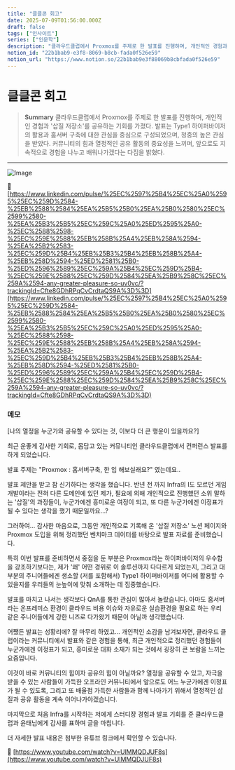 ```yaml
---
title: "클클콘 회고"
date: 2025-07-09T01:56:00.000Z
draft: false
tags: ["인사이트"]
series: ["인문학"]
description: "클라우드클럽에서 Proxmox를 주제로 한 발표를 진행하며, 개인적인 경험과 '삽질 저장소'를 공유하는 기회를 가졌다. 발표는 Type1 하이퍼바이저의 활용과 홈서버 구축에 대한 관심을 중심으로 구성되었으며, 청중의 높은 관심을 받았다. 커뮤니티의 힘과 열정적인 공유 활동의 중요성을 느끼며, 앞으로도 지속적으로 경험을 나누고 배워나가겠다는 다짐을 밝혔다."
notion_id: "22b1bab9-e3f8-8069-b8cb-fada0f526e59"
notion_url: "https://www.notion.so/22b1bab9e3f88069b8cbfada0f526e59"
---
```


# 클클콘 회고

> **Summary**
> 클라우드클럽에서 Proxmox를 주제로 한 발표를 진행하며, 개인적인 경험과 '삽질 저장소'를 공유하는 기회를 가졌다. 발표는 Type1 하이퍼바이저의 활용과 홈서버 구축에 대한 관심을 중심으로 구성되었으며, 청중의 높은 관심을 받았다. 커뮤니티의 힘과 열정적인 공유 활동의 중요성을 느끼며, 앞으로도 지속적으로 경험을 나누고 배워나가겠다는 다짐을 밝혔다.

---

![Image](https://prod-files-secure.s3.us-west-2.amazonaws.com/09ccd4d5-876c-4bba-bbdf-cc77a0a11257/c7e06a86-2cb1-4d47-a0ea-2a22bc742011/image.png?X-Amz-Algorithm=AWS4-HMAC-SHA256&X-Amz-Content-Sha256=UNSIGNED-PAYLOAD&X-Amz-Credential=ASIAZI2LB466VF2ZAQ7A%2F20250724%2Fus-west-2%2Fs3%2Faws4_request&X-Amz-Date=20250724T115213Z&X-Amz-Expires=3600&X-Amz-Security-Token=IQoJb3JpZ2luX2VjEAMaCXVzLXdlc3QtMiJGMEQCIBowbiNv07Rz%2FcSmzhjiFkDup%2FKAO4B8FEHsEAC%2B6GpqAiAaFRUt1bK90aR%2BB0cC22QKlCPMfUw97jvtLWJjE04XtSr%2FAwgsEAAaDDYzNzQyMzE4MzgwNSIMG4up9hobTqmyklQ7KtwDPRVFVAgN7cddEzG2%2BVEminmFGWs8Wz4ZbiH%2F33VzvKAT6VP8meWrtyoh6xnWscN6Y6icHUwzXZmuv0RINSY9b63Uck7r4XIVnsTtZDqcyEWbqRpfX%2Bwi2IfkU%2FSfjjXygqSk%2FY2iFypAKxwU9IuG8qtSDbWjeav13EMz0F4RrDxkQowcV0GnDrdEdhQAUjaTXDhOSRYjIXZFbwSqp0O9sstZ5EYQif9vpU3cQ7sXjIkIEETnDwnfbbtrO42%2FEN4HPiwRx2ns8nnjlEU0RELJrBxVAsKxPVso4mdVtFqSwbG3i2yl9JDgaTUrLbBKe8nJBPvvQV5%2F1ZFRf6Hv0NkxMNieAEJ%2B8HoExCV%2Bz0vXDLaXjwb3g6K8gIDRNY17n76DXAUlWK51c6fLlqbYG1EUaRSa3KVzcaPIN%2FSemk4dSULhjOt6jjzIsrPk6uQWJOq1LiQ94KnbhTInzPpMTbzRbQjlLINWErBketeHXTTu6L8J9GBXniurgm%2BsnVlUc9ok424chqwmtUG9SyHSNnOIZc%2F%2BqgZw9nnDT8u%2FdVBjahyuGcA5%2BLrVLSVzcLGGCvU6NhPx6kH21UULe7QDj7hdT18t5Ak%2Fv1CLTpCpSE6NKdCKHpPIWWZkE52EYI0wt5uIxAY6pgHOOk4li1ZjLoRW4LBaXRvL2kUh3l4rSA0RAkZsYEq%2FYAHyUwNGBzTwDKnGmkMI2hyg1C5O9g692OOo%2FEUG3j419q%2FRuJzeyYWMoWvyYvYyErgPSuMGE3D4Yu5b7%2F%2F%2B%2FGaLmvCpKuM6pvZpK%2FPqj%2FQKox2m00OT2f5K1TK3gjVF7hoUOeVfDFZLwyGvqTgwutzB7jDykHQKhV67uW%2BaCJ3nGzOwPZKV&X-Amz-Signature=3442e81a365cdb2f18fc5681333acd62fc7bb9868c6488f5cf031369fba8eb7f&X-Amz-SignedHeaders=host&x-amz-checksum-mode=ENABLED&x-id=GetObject)

🔗 [https://www.linkedin.com/pulse/%25EC%2597%25B4%25EC%25A0%2595%25EC%259D%2584-%25EB%2588%2584%25EA%25B5%25B0%25EA%25B0%2580%25EC%2599%2580-%25EA%25B3%25B5%25EC%259C%25A0%25ED%2595%25A0-%25EC%2588%2598-%25EC%259E%2588%25EB%258B%25A4%25EB%258A%2594-%25EA%25B2%2583-%25EC%259D%25B4%25EB%25B3%25B4%25EB%258B%25A4-%25EB%258D%2594-%25ED%2581%25B0-%25ED%2596%2589%25EC%259A%25B4%25EC%259D%25B4-%25EC%259E%2588%25EC%259D%2584%25EA%25B9%258C%25EC%259A%2594-any-greater-pleasure-so-uv0vc/?trackingId=Cfte8GDhRPqCvCrdtaQS9A%3D%3D](https://www.linkedin.com/pulse/%25EC%2597%25B4%25EC%25A0%2595%25EC%259D%2584-%25EB%2588%2584%25EA%25B5%25B0%25EA%25B0%2580%25EC%2599%2580-%25EA%25B3%25B5%25EC%259C%25A0%25ED%2595%25A0-%25EC%2588%2598-%25EC%259E%2588%25EB%258B%25A4%25EB%258A%2594-%25EA%25B2%2583-%25EC%259D%25B4%25EB%25B3%25B4%25EB%258B%25A4-%25EB%258D%2594-%25ED%2581%25B0-%25ED%2596%2589%25EC%259A%25B4%25EC%259D%25B4-%25EC%259E%2588%25EC%259D%2584%25EA%25B9%258C%25EC%259A%2594-any-greater-pleasure-so-uv0vc/?trackingId=Cfte8GDhRPqCvCrdtaQS9A%3D%3D)

### 메모

[나의 열정을 누군가와 공유할 수 있다는 것, 이보다 더 큰 행운이 있을까요?]

최근 운좋게 감사한 기회로, 몸담고 있는 커뮤니티인 클라우드클럽에서 컨퍼런스 발표를 하게 되었습니다. 

발표 주제는 "Proxmox : 홈서버구축, 한 입 해보실래요?" 였는데요..

발표 제안을 받고 참 신기하다는 생각을 했습니다. 반년 전 까지 Infra의 I도 모르던 게임개발이라는 전혀 다른 도메인에 있던 제가, 필요에 의해 개인적으로 진행했던 소위 말하는 '삽질'의 과정들이, 누군가에겐 흥미로운 여정이 되고, 또 다른 누군가에겐 이정표가 될 수 있다는 생각을 했기 때문일까요...?

그러하여… 감사한 마음으로, 그동안 개인적으로 기록해 온 '삽질 저장소' 노션 페이지와 Proxmox 도입을 위해 정리했던 벤치마크 데이터를 바탕으로 발표 자료를 준비했습니다.

특히 이번 발표를 준비하면서 중점을 둔 부분은 Proxmox라는 하이퍼바이저의 우수함을 강조하기보다는, 제가 '왜' 어떤 경위로 이 솔루션까지 다다르게 되었는지, 그리고 대부분의 주니어들에겐 생소할 (저를 포함해서) Type1 하이퍼바이저를 어디에 활용할 수 있을지를 우리들의 눈높이에 맞춰 소개하는 데 집중했습니다.

발표를 마치고 나서는 생각보다 QnA를 통한 관심이 많아서 놀랐습니다. 아마도 홈서버라는 온프레미스 환경이 클라우드 비용 이슈와 자유로운 실습환경을 필요로 하는 우리 같은 주니어들에게 강한 니즈로 다가왔기 때문이 아닐까 생각했습니다.

어쨌든 발표는 성황리에? 잘 마무리 하였고… 개인적인 소감을 남겨보자면, 클라우드 클럽이라는 커뮤니티에서 발표와 같은 경험을 통해, 최근 개인적으로 정리했던 경험들이 누군가에겐  이정표가 되고, 흥미로운 대화 소재가 되는 것에서 굉장히 큰 보람을 느끼는 요즘입니다.

이것이 바로 커뮤니티의 힘이자 공유의 힘이 아닐까요? 열정을 공유할 수 있고, 자극을 받을 수 있는 사람들이 가득한 오프라인 커뮤니티에서 앞으로도 어느 누군가에겐 이정표가 될 수 있도록, 그리고 또 배울점 가득한 사람들과 함께 나아가기 위해서 열정적인 삽질과 공유 활동을 계속 이어나가야겠습니다.

마지막으로 처음 Infra를 시작하는 저에게 스터디장 경험과 발표 기회를 준 클라우드클럽과 윤태님에게 감사를 표하며 글을 마칩니다.

더 자세한 발표 내용은 첨부한 유튜브 링크에서 확인할 수 있습니다.

🔗 [https://www.youtube.com/watch?v=UlMMQDJUF8s](https://www.youtube.com/watch?v=UlMMQDJUF8s)

